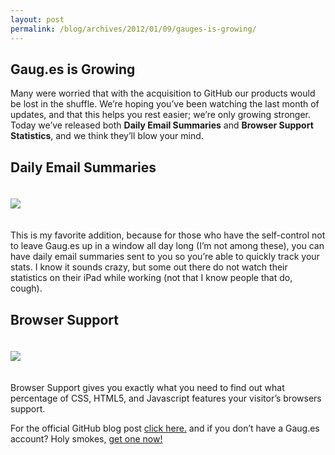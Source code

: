 ```yaml
---
layout: post
permalink: /blog/archives/2012/01/09/gauges-is-growing/
---
```


<div class="article-header">
</div>

<article>
	<h1>Gaug.es is Growing</h1>
	<p>Many were worried that with the acquisition to GitHub our products would be lost in the shuffle. We&#8217;re hoping you&#8217;ve been watching the last month of updates, and that this helps you rest easier; we&#8217;re only growing stronger. Today we&#8217;ve released both <strong>Daily Email Summaries</strong> and <strong>Browser Support Statistics</strong>, and we think they&#8217;ll blow your mind.</p>
	<h2>Daily Email Summaries</h2>
	<p><img src="http://f.cl.ly/items/3N0g3M3h2l2k3K3q0q2L/dailyemails.png" style="margin: 20px 0;"></p>
	<p>This is my favorite addition, because for those who have the self-control not to leave Gaug.es up in a window all day long (I&#8217;m not among these), you can have daily email summaries sent to you so you&#8217;re able to quickly track your stats. I know it sounds crazy, but some out there do not watch their statistics on their iPad while working (not that I know people that do, cough).</p>
	<h2>Browser Support</h2>
	<p><img src="http://f.cl.ly/items/0u0I0H0v2X0H2J0L2a1T/browsersupport.png" style="margin: 20px 0;"></p>
	<p>Browser Support gives you exactly what you need to find out what percentage of <span class="caps">CSS</span>, HTML5, and Javascript features your visitor&#8217;s browsers support.</p>
	<p>For the official GitHub blog post <a href="https://github.com/blog/1019-gauges-daily-summaries-and-browser-support" target="_blank">click here.</a> and if you don&#8217;t have a Gaug.es account? Holy smokes, <a href="http://get.gaug.es" target="_blank">get one now!</a></p></div>

</article>